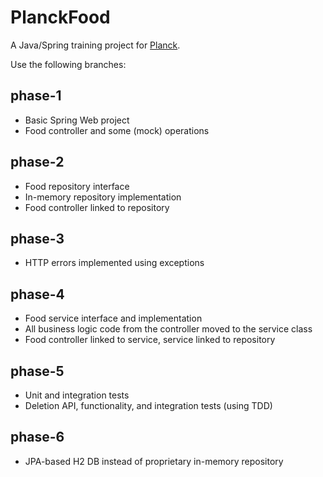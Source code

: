 # PlanckFood

A Java/Spring training project for [Planck](https://planckdata.com/).

Use the following branches:

## phase-1
- Basic Spring Web project
- Food controller and some (mock) operations 

## phase-2
- Food repository interface
- In-memory repository implementation
- Food controller linked to repository

## phase-3
- HTTP errors implemented using exceptions

## phase-4
- Food service interface and implementation
- All business logic code from the controller moved to the service class
- Food controller linked to service, service linked to repository

## phase-5
- Unit and integration tests
- Deletion API, functionality, and integration tests (using TDD)

## phase-6
- JPA-based H2 DB instead of proprietary in-memory repository